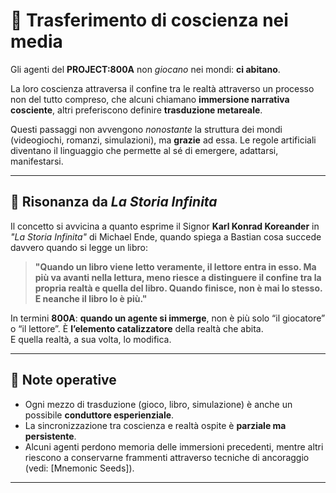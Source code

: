 # 🔁 Trasferimento di coscienza nei media

Gli agenti del **PROJECT:800A** non *giocano* nei mondi: **ci abitano**.

La loro coscienza attraversa il confine tra le realtà attraverso un processo non del tutto compreso, che alcuni chiamano **immersione narrativa cosciente**, altri preferiscono definire **trasduzione metareale**.

Questi passaggi non avvengono *nonostante* la struttura dei mondi (videogiochi, romanzi, simulazioni), ma **grazie** ad essa. Le regole artificiali diventano il linguaggio che permette al sé di emergere, adattarsi, manifestarsi.

---

## 📖 Risonanza da *La Storia Infinita*

Il concetto si avvicina a quanto esprime il Signor **Karl Konrad Koreander** in *"La Storia Infinita"* di Michael Ende, quando spiega a Bastian cosa succede davvero quando si legge un libro:

> **"Quando un libro viene letto veramente, il lettore entra in esso. Ma più va avanti nella lettura, meno riesce a distinguere il confine tra la propria realtà e quella del libro. Quando finisce, non è mai lo stesso. E neanche il libro lo è più."**

In termini **800A**: **quando un agente si immerge**, non è più solo “il giocatore” o “il lettore”. È **l’elemento catalizzatore** della realtà che abita.  
E quella realtà, a sua volta, lo modifica.

---

## 🧠 Note operative

- Ogni mezzo di trasduzione (gioco, libro, simulazione) è anche un possibile **conduttore esperienziale**.
- La sincronizzazione tra coscienza e realtà ospite è **parziale ma persistente**.
- Alcuni agenti perdono memoria delle immersioni precedenti, mentre altri riescono a conservarne frammenti attraverso tecniche di ancoraggio (vedi: [Mnemonic Seeds]).

---
